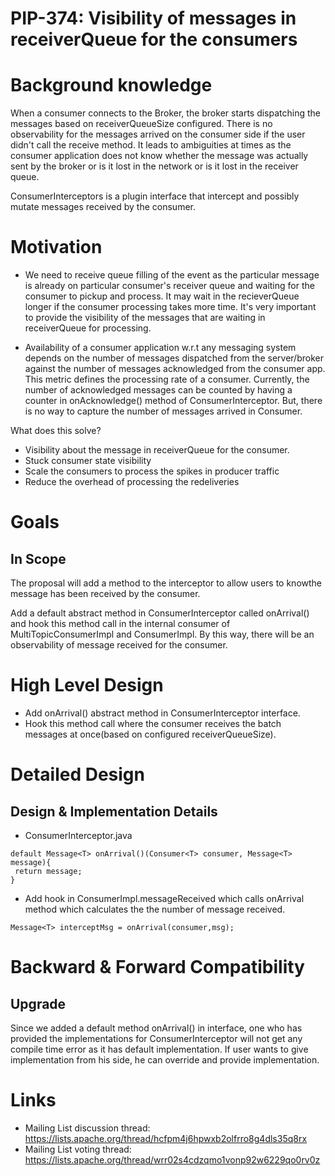 # PIP-374: Visibility of messages in receiverQueue for the consumers

# Background knowledge

When a consumer connects to the Broker, the broker starts dispatching the messages based on receiverQueueSize configured.
There is no observability for the messages arrived on the consumer side if the user didn't call the receive method. It leads to ambiguities at times as
the consumer application does not know whether the message was actually sent by the broker or is it lost in the network or is it lost in the receiver queue.

ConsumerInterceptors is a plugin interface that  intercept and possibly mutate messages received by the consumer.


# Motivation

* We need to receive queue filling of the event as the particular message is already on particular consumer's receiver queue and waiting for the consumer to pickup and process. It may wait in the recieverQueue longer if the consumer processing takes more time. It's very important to provide the visibility of the messages that are waiting in receiverQueue for processing.

* Availability of a consumer application w.r.t any messaging system depends on the number of messages dispatched from the server/broker against the number of messages acknowledged from the consumer app. This metric defines the processing rate of a consumer.
Currently, the number of acknowledged messages can be counted by having a counter in onAcknowledge() method of ConsumerInterceptor. But, there is no way to capture the number of messages arrived in Consumer.


What does this solve?
* Visibility about the message in receiverQueue for the consumer.
* Stuck consumer state visibility
* Scale the consumers to process the spikes in producer traffic
* Reduce the overhead of processing the redeliveries


# Goals

## In Scope

The proposal will add a method to the interceptor to allow users to knowthe message has been received by the consumer.

Add a default abstract method in ConsumerInterceptor called  onArrival() and hook this method call in the internal consumer of MultiTopicConsumerImpl and ConsumerImpl. By this way, there will be an observability of message received for the consumer.


# High Level Design

* Add onArrival() abstract method in ConsumerInterceptor interface.
* Hook this method call where the consumer receives the batch messages at once(based on configured receiverQueueSize).


# Detailed Design

## Design & Implementation Details

* ConsumerInterceptor.java
```
default Message<T> onArrival()(Consumer<T> consumer, Message<T> message){
 return message;
}

```

* Add hook in ConsumerImpl.messageReceived which calls onArrival method which calculates the the number of message received.
```
Message<T> interceptMsg = onArrival(consumer,msg);
```

# Backward & Forward Compatibility

## Upgrade

Since we added a default method onArrival() in interface, one who has provided the implementations for ConsumerInterceptor will not get any compile time error as it has default implementation. If user wants to give implementation from his side, he can override and provide implementation.

# Links

<!--
Updated afterwards
-->
* Mailing List discussion thread: https://lists.apache.org/thread/hcfpm4j6hpwxb2olfrro8g4dls35q8rx
* Mailing List voting thread: https://lists.apache.org/thread/wrr02s4cdzqmo1vonp92w6229qo0rv0z
